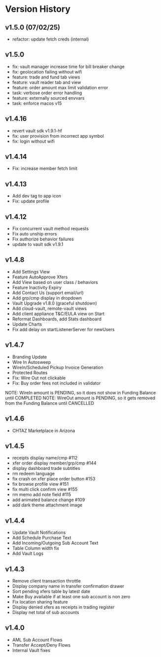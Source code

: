 # Version History

## v1.5.0 (07/02/25)
- refactor: update fetch creds (internal)

## v1.5.0
- fix: vault manager increase time for bill breaker change
- fix: geolocation failing without wifi
- feature: trade and fund tab views
- feature: vault reader tab and view
- feature: order amount max limit validation error
- task: verbose order error handling
- feature: externally sourced envvars
- task: enforce macos v15

## v1.4.16
- revert vault sdk v1.9.1-hf
- fix: user provision from incorrect app symbol
- fix: login without wifi

## v1.4.14
- Fix: increase member fetch limit

## v1.4.13
- Add dev tag to app icon
- Fix: update profile

## v1.4.12
- Fix concurrent vault method requests
- Fix auto unship errors
- Fix authorize behavior failures
- update to vault sdk v1.9.1

## v1.4.8
- Add Settings View
- Feature AutoApprove Xfers
- Add View based on user class / behaviors
- Feature Inactivity Expiry
- Add Contact Us (support email/url)
- Add grp/cmp display in dropdown
- Vault Upgrade v1.8.0 (graceful shutdown)
- Add cloud-vault, remote-vault views
- Add client appliance T&C/EULA view on Start
- Reformat Dashboards, add Stats dashboard
- Update Charts
- Fix add delay on startListenerServer for newUsers

## v1.4.7
- Branding Update
- Wire In Autosweep
- WireIn/Scheduled Pickup Invoice Generation
- Protected Routes
- Fix: Wire Out not clickable
- Fix: Buy order fees not included in validator

NOTE: WireIn amount is PENDING, so it does not show in Funding Balance until COMPLETED
NOTE: WireOut amount is PENDING, so it gets removed from the Funding Balance until CANCELLED

## v1.4.6
- CHTAZ Marketplace in Arizona

## v1.4.5
- receipts display name/cmp #112
- xfer order display member/grp/cmp #144
- display dashboard trade subtitles
- rm redeem language
- fix crash on xfer place order button #153
- fix browse profile view #151
- fix multi click confirm view #155
- rm memo add note field #115
- add animated balance change #109
- add dark theme attachment image

## v1.4.4
- Update Vault Notifications
- Add Schedule Purchase Text
- Add Incoming/Outgoing Sub Account Text
- Table Column width fix
- Add Vault Logs

## v1.4.3
- Remove client transaction throttle
- Display company name in transfer confirmation drawer
- Sort pending xfers table by latest date
- Make Buy available if at least one sub account is non zero
- Fix location sharing feature
- Display denied xfers as receipts in trading register
- Display net total of sub accounts

## v1.4.0
- AML Sub Account Flows
- Transfer Accept/Deny Flows
- Internal Vault fixes

